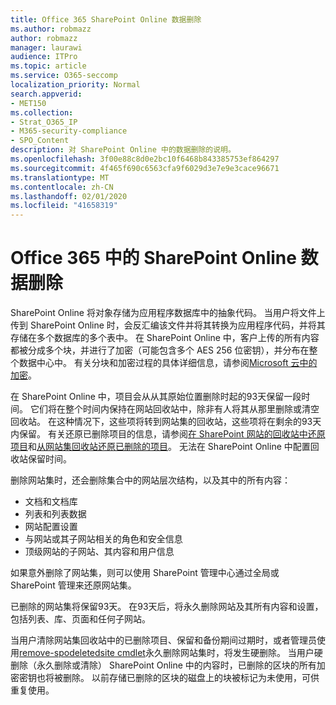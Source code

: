 ```yaml
---
title: Office 365 SharePoint Online 数据删除
ms.author: robmazz
author: robmazz
manager: laurawi
audience: ITPro
ms.topic: article
ms.service: O365-seccomp
localization_priority: Normal
search.appverid:
- MET150
ms.collection:
- Strat_O365_IP
- M365-security-compliance
- SPO_Content
description: 对 SharePoint Online 中的数据删除的说明。
ms.openlocfilehash: 3f00e88c8d0e2bc10f6468b843385753ef864297
ms.sourcegitcommit: 4f465f690c6563cfa9f6029d3e7e9e3cace96671
ms.translationtype: MT
ms.contentlocale: zh-CN
ms.lasthandoff: 02/01/2020
ms.locfileid: "41658319"
---
```

# <a name="sharepoint-online-data-deletion-in-office-365"></a>Office 365 中的 SharePoint Online 数据删除

SharePoint Online 将对象存储为应用程序数据库中的抽象代码。 当用户将文件上传到 SharePoint Online 时，会反汇编该文件并将其转换为应用程序代码，并将其存储在多个数据库的多个表中。 在 SharePoint Online 中，客户上传的所有内容都被分成多个块，并进行了加密（可能包含多个 AES 256 位密钥），并分布在整个数据中心中。 有关分块和加密过程的具体详细信息，请参阅[Microsoft 云中的加密](https://docs.microsoft.com/microsoft-365/compliance/office-365-encryption-in-the-microsoft-cloud-overview)。 

在 SharePoint Online 中，项目会从从其原始位置删除时起的93天保留一段时间。 它们将在整个时间内保持在网站回收站中，除非有人将其从那里删除或清空回收站。 在这种情况下，这些项将转到网站集的回收站，这些项将在剩余的93天内保留。 有关还原已删除项目的信息，请参阅[在 SharePoint 网站的回收站中还原项目](https://support.office.com/article/6df466b6-55f2-4898-8d6e-c0dff851a0be#ID0EAADAAA=Online
)和[从网站集回收站还原已删除的项目](https://support.office.com/article/5fa924ee-16d7-487b-9a0a-021b9062d14b)。 无法在 SharePoint Online 中配置回收站保留时间。

删除网站集时，还会删除集合中的网站层次结构，以及其中的所有内容：

- 文档和文档库
- 列表和列表数据
- 网站配置设置
- 与网站或其子网站相关的角色和安全信息
- 顶级网站的子网站、其内容和用户信息

如果意外删除了网站集，则可以使用 SharePoint 管理中心通过全局或 SharePoint 管理来还原网站集。

已删除的网站集将保留93天。 在93天后，将永久删除网站及其所有内容和设置，包括列表、库、页面和任何子网站。

当用户清除网站集回收站中的已删除项目、保留和备份期间过期时，或者管理员使用[remove-spodeletedsite cmdlet](/powershell/module/sharepoint-online/Remove-SPODeletedSite?view=sharepoint-ps)永久删除网站集时，将发生硬删除。 当用户硬删除（永久删除或清除） SharePoint Online 中的内容时，已删除的区块的所有加密密钥也将被删除。 以前存储已删除的区块的磁盘上的块被标记为未使用，可供重复使用。
